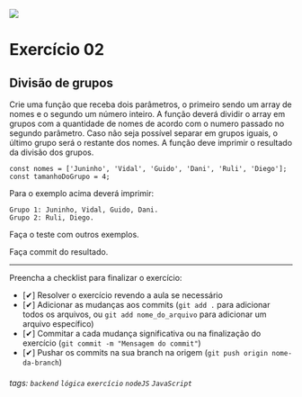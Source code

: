 ![](https://i.imgur.com/xG74tOh.png)

# Exercício 02

## Divisão de grupos

Crie uma função que receba dois parâmetros, o primeiro sendo um array de nomes e o segundo um número inteiro. A função deverá dividir o array em grupos com a quantidade de nomes de acordo com o numero passado no segundo parâmetro. Caso não seja possível separar em grupos iguais, o último grupo será o restante dos nomes. A função deve imprimir o resultado da divisão dos grupos.

```javascript=
const nomes = ['Juninho', 'Vidal', 'Guido', 'Dani', 'Ruli', 'Diego'];
const tamanhoDoGrupo = 4;
```

Para o exemplo acima deverá imprimir:

```
Grupo 1: Juninho, Vidal, Guido, Dani.
Grupo 2: Ruli, Diego.
```

Faça o teste com outros exemplos.

Faça commit do resultado.

---

Preencha a checklist para finalizar o exercício:

-   [✔] Resolver o exercício revendo a aula se necessário
-   [✔] Adicionar as mudanças aos commits (`git add .` para adicionar todos os arquivos, ou `git add nome_do_arquivo` para adicionar um arquivo específico)
-   [✔] Commitar a cada mudança significativa ou na finalização do exercício (`git commit -m "Mensagem do commit"`)
-   [✔] Pushar os commits na sua branch na origem (`git push origin nome-da-branch`)

###### tags: `backend` `lógica` `exercício` `nodeJS` `JavaScript`
